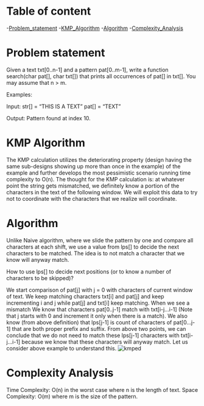 

<!-- Table of content -->
# Table of content
-[Problem_statement](#problemstatement)
-[KMP_Algorithm](#kmpalgorithm)
-[Algorithm](#algorithm)
-[Complexity_Analysis](#complexityanalysis)

# Problem statement

Given a text txt[0..n-1] and a pattern pat[0..m-1], write a function search(char pat[], char txt[]) that prints all occurrences of pat[] in txt[]. You may assume that n > m.

Examples:

Input: str[] = “THIS IS A TEXT”
pat[] = “TEXT”

Output: Pattern found at index 10.



# KMP Algorithm

The KMP calculation utilizes the deteriorating property (design having the same sub-designs showing up more than once in the example) of the example and further develops the most pessimistic scenario running time complexity to O(n). The thought for the KMP calculation is: at whatever point the string gets mismatched, we definitely know a portion of the characters in the text of the following window. We will exploit this data to try not to coordinate with the characters that we realize will coordinate.

# Algorithm

Unlike Naive algorithm, where we slide the pattern by one and compare all characters at each shift, we use a value from lps[] to decide the next characters to be matched. The idea is to not match a character that we know will anyway match.

How to use lps[] to decide next positions (or to know a number of characters to be skipped)?

We start comparison of pat[j] with j = 0 with characters of current window of text.
We keep matching characters txt[i] and pat[j] and keep incrementing i and j while pat[j] and txt[i] keep matching.
When we see a mismatch
We know that characters pat[0..j-1] match with txt[i-j…i-1] (Note that j starts with 0 and increment it only when there is a match).
We also know (from above definition) that lps[j-1] is count of characters of pat[0…j-1] that are both proper prefix and suffix.
From above two points, we can conclude that we do not need to match these lps[j-1] characters with txt[i-j…i-1] because we know that these characters will anyway match. Let us consider above example to understand this.
 ![kmped](https://user-images.githubusercontent.com/91210199/164911136-c063849b-65e3-4c60-9235-cdd64367b0f7.jpg)



# Complexity Analysis

Time Complexity: O(n) in the worst case where n is the length of text.
Space Complexity: O(m) where m is the size of the pattern.

